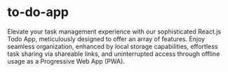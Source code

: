# to-do-app
Elevate your task management experience with our sophisticated React.js Todo App, meticulously designed to offer an array of features. Enjoy seamless organization, enhanced by local storage capabilities, effortless task sharing via shareable links, and uninterrupted access through offline usage as a Progressive Web App (PWA).
